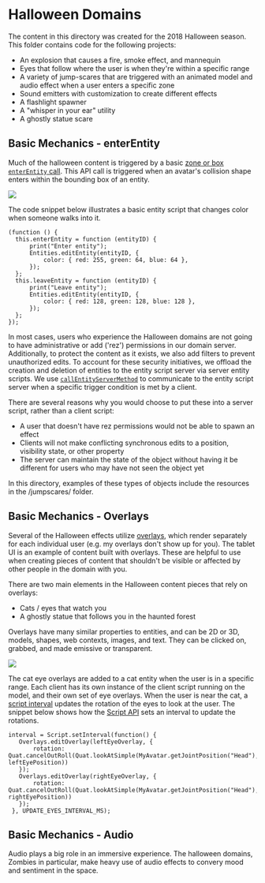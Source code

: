 # Halloween Domains
The content in this directory was created for the 2018 Halloween season. This folder contains code for the following projects:
* An explosion that causes a fire, smoke effect, and mannequin
* Eyes that follow where the user is when they're within a specific range
* A variety of jump-scares that are triggered with an animated model and audio effect when a user enters a specific zone
* Sound emitters with customization to create different effects 
* A flashlight spawner
* A "whisper in your ear" utility
* A ghostly statue scare

## Basic Mechanics - enterEntity
Much of the halloween content is triggered by a basic [zone or box `enterEntity` call](https://docs.highfidelity.com/api-reference/namespaces/entities#.enterEntity). This API call is triggered when an avatar's collision shape enters within the bounding box of an entity. 

![](https://hifi-content.s3-us-west-1.amazonaws.com/liv/Courses/Zombies/zombies_class2.png) 

The code snippet below illustrates a basic entity script that changes color when someone walks into it.  

```
(function () {
  this.enterEntity = function (entityID) {
      print("Enter entity");
      Entities.editEntity(entityID, {
          color: { red: 255, green: 64, blue: 64 },
      });
  };
  this.leaveEntity = function (entityID) {
      print("Leave entity");
      Entities.editEntity(entityID, {
          color: { red: 128, green: 128, blue: 128 },
      });
  };
});
```

In most cases, users who experience the Halloween domains are not going to have administrative or add ('rez') permissions in our domain server. Additionally, to protect the content as it exists, we also add filters to prevent unauthorized edits. To account for these security initiatives, we offload the creation and deletion of entities to the entity script server via server entity scripts. We use [`callEntityServerMethod`](https://docs.highfidelity.com/api-reference/namespaces/entities#.callEntityServerMethod) to communicate to the entity script server when a specific trigger condition is met by a client.

There are several reasons why you would choose to put these into a server script, rather than a client script:
* A user that doesn't have rez permissions would not be able to spawn an effect
* Clients will not make conflicting synchronous edits to a position, visibility state, or other property 
* The server can maintain the state of the object without having it be different for users who may have not seen the object yet

In this directory, examples of these types of objects include the resources in the /jumpscares/ folder.

## Basic Mechanics - Overlays
Several of the Halloween effects utilize [overlays](https://docs.highfidelity.com/api-reference/namespaces/overlays), which render separately for each individual user (e.g. my overlays don't show up for you). The tablet UI is an example of content built with overlays. These are helpful to use when creating pieces of content that shouldn't be visible or affected by other people in the domain with you. 

There are two main elements in the Halloween content pieces that rely on overlays: 
* Cats / eyes that watch you 
* A ghostly statue that follows you in the haunted forest

Overlays have many similar properties to entities, and can be 2D or 3D, models, shapes, web contexts, images, and text. They can be clicked on, grabbed, and made emissive or transparent. 

![](https://hifi-content.s3-us-west-1.amazonaws.com/liv/Courses/Zombies/overlays-1.png)

The cat eye overlays are added to a cat entity when the user is in a specific range. Each client has its own instance of the client script running on the model, and their own set of eye overlays. When the user is near the cat, a [script interval](https://www.w3schools.com/js/js_timing.asp) updates the rotation of the eyes to look at the user. The snippet below shows how the [Script API](https://docs.highfidelity.com/api-reference/namespaces/script) sets an interval to update the rotations.

```
interval = Script.setInterval(function() {
   Overlays.editOverlay(leftEyeOverlay, {
       rotation: Quat.cancelOutRoll(Quat.lookAtSimple(MyAvatar.getJointPosition("Head"), leftEyePosition))
   });
   Overlays.editOverlay(rightEyeOverlay, {
       rotation: Quat.cancelOutRoll(Quat.lookAtSimple(MyAvatar.getJointPosition("Head"), rightEyePosition))
   });
 }, UPDATE_EYES_INTERVAL_MS);
```

## Basic Mechanics - Audio 
Audio plays a big role in an immersive experience. The halloween domains, Zombies in particular, make heavy use of audio effects to convery mood and sentiment in the space.
